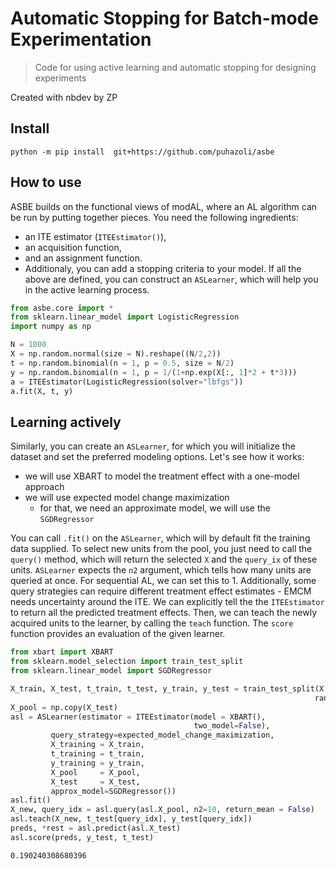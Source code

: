 # Automatic Stopping for Batch-mode Experimentation
> Code for using active learning and automatic stopping for designing experiments


Created with nbdev by ZP

## Install

`python -m pip install  git+https://github.com/puhazoli/asbe`

## How to use
ASBE builds on the functional views of modAL, where an AL algorithm can be run by putting together pieces. You need the following ingredients:
- an ITE estimator (`ITEEstimator()`),
- an acquisition function,
- and an assignment function.
- Additionaly, you can add a stopping criteria to your model. 
If all the above are defined, you can construct an `ASLearner`, which will help you in the active learning process.

```python
from asbe.core import *
from sklearn.linear_model import LogisticRegression
import numpy as np
```

```python
N = 1000
X = np.random.normal(size = N).reshape((N/2,2))
t = np.random.binomial(n = 1, p = 0.5, size = N/2)
y = np.random.binomial(n = 1, p = 1/(1+np.exp(X[:, 1]*2 + t*3)))
a = ITEEstimator(LogisticRegression(solver="lbfgs"))
a.fit(X, t, y)
```

## Learning actively
Similarly, you can create an `ASLearner`, for which you will initialize the dataset and set the preferred modeling options. Let's see how it works:
- we will use XBART to model the treatment effect with a one-model approach
- we will use expected model change maximization
    - for that, we need an approximate model, we will use the `SGDRegressor`
    
You can call `.fit()` on the `ASLearner`, which will by default fit the training data supplied. To select new units from the pool, you just need to call the `query()` method, which will return the selected `X` and the `query_ix` of these units. `ASLearner` expects the `n2` argument, which tells  how many units are queried at once. For sequential AL, we can set this to 1. Additionally, some query strategies can require different treatment effect estimates - EMCM needs uncertainty around the ITE. We can explicitly tell the the `ITEEstimator` to return all the predicted treatment effects. 
Then, we can teach the newly acquired units to the learner, by calling the `teach` function. The `score` function provides an evaluation of the given learner.

```python
from xbart import XBART
from sklearn.model_selection import train_test_split
from sklearn.linear_model import SGDRegressor
```

```python
X_train, X_test, t_train, t_test, y_train, y_test = train_test_split(X, t, y, test_size=0.8,
                                                                    random_state=1005)
X_pool = np.copy(X_test)
asl = ASLearner(estimator = ITEEstimator(model = XBART(),
                                         two_model=False), 
         query_strategy=expected_model_change_maximization,
         X_training = X_train,
         t_training = t_train,
         y_training = y_train,
         X_pool     = X_pool,
         X_test     = X_test,
         approx_model=SGDRegressor())
asl.fit()
X_new, query_idx = asl.query(asl.X_pool, n2=10, return_mean = False)
asl.teach(X_new, t_test[query_idx], y_test[query_idx])
preds, *rest = asl.predict(asl.X_test)
asl.score(preds, y_test, t_test)
```




    0.190240308680396


